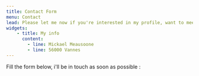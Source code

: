 ```yaml
---
title: Contact Form
menu: Contact
lead: Please let me now if you're interested in my profile, want to meet me or just have question.
widgets:
    - title: My info
      content:
        - line: Mickael Meausoone
        - line: 56000 Vannes
---
```


Fill the form below, i'll be in touch as soon as possible :
